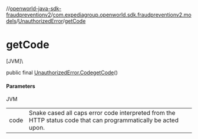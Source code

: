 //[openworld-java-sdk-fraudpreventionv2](../../../index.md)/[com.expediagroup.openworld.sdk.fraudpreventionv2.models](../index.md)/[UnauthorizedError](index.md)/[getCode](get-code.md)

# getCode

[JVM]\

public final [UnauthorizedError.Code](-code/index.md)[getCode](get-code.md)()

#### Parameters

JVM

| | |
|---|---|
| code | Snake cased all caps error code interpreted from the HTTP status code that can programmatically be acted upon. |
